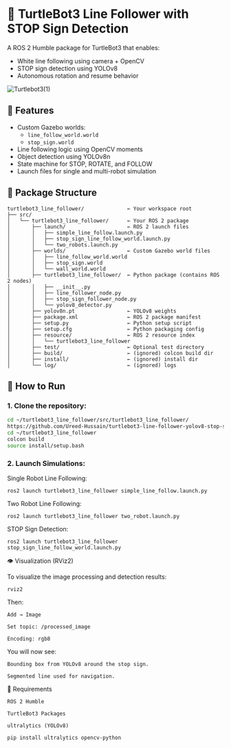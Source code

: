 # 🐢 TurtleBot3 Line Follower with STOP Sign Detection

A ROS 2 Humble package for TurtleBot3 that enables:
- White line following using camera + OpenCV
- STOP sign detection using YOLOv8
- Autonomous rotation and resume behavior



![Turtlebot3(1)](https://github.com/user-attachments/assets/9edccc80-8bd8-42a0-8250-c656bd06ff87)



## 🧠 Features

- Custom Gazebo worlds:
  - `line_follow_world.world`
  - `stop_sign.world`
- Line following logic using OpenCV moments
- Object detection using YOLOv8n
- State machine for STOP, ROTATE, and FOLLOW
- Launch files for single and multi-robot simulation

## 📂 Package Structure
```
turtlebot3_line_follower/              ← Your workspace root
├── src/
│   └── turtlebot3_line_follower/      ← Your ROS 2 package
│       ├── launch/                    ← ROS 2 launch files
│       │   ├── simple_line_follow.launch.py
│       │   ├── stop_sign_line_follow_world.launch.py
│       │   └── two_robots.launch.py
│       ├── worlds/                    ← Custom Gazebo world files
│       │   ├── line_follow_world.world
│       │   ├── stop_sign.world
│       │   └── wall_world.world
│       ├── turtlebot3_line_follower/  ← Python package (contains ROS 2 nodes)
│       │   ├── __init__.py
│       │   ├── line_follower_node.py
│       │   ├── stop_sign_follower_node.py
│       │   └── yolov8_detector.py
│       ├── yolov8n.pt                 ← YOLOv8 weights
│       ├── package.xml                ← ROS 2 package manifest
│       ├── setup.py                   ← Python setup script
│       ├── setup.cfg                  ← Python packaging config
│       ├── resource/                  ← ROS 2 resource index
│       │   └── turtlebot3_line_follower
│       ├── test/                      ← Optional test directory
│       ├── build/                     ← (ignored) colcon build dir
│       ├── install/                   ← (ignored) install dir
│       └── log/                       ← (ignored) logs

```

## 🚀 How to Run

### 1. Clone the repository:

```bash
cd ~/turtlebot3_line_follower/src/turtlebot3_line_follower/
https://github.com/Ureed-Hussain/turtlebot3-line-follower-yolov8-stop-sign.git
cd ~/turtlebot3_line_follower
colcon build
source install/setup.bash
```
### 2. Launch Simulations:

Single Robot Line Following:
```
ros2 launch turtlebot3_line_follower simple_line_follow.launch.py
```
Two Robot Line Following:
```
ros2 launch turtlebot3_line_follower two_robot.launch.py
```
STOP Sign Detection:
```
ros2 launch turtlebot3_line_follower stop_sign_line_follow_world.launch.py
```

👁️ Visualization (RViz2)

To visualize the image processing and detection results:
```
rviz2
```
Then:

    Add → Image

    Set topic: /processed_image

    Encoding: rgb8

You will now see:

    Bounding box from YOLOv8 around the stop sign.

    Segmented line used for navigation.

🧠 Requirements

    ROS 2 Humble

    TurtleBot3 Packages

    ultralytics (YOLOv8)
```
pip install ultralytics opencv-python
```



